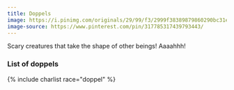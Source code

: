 ```yaml
---
title: Doppels
image: https://i.pinimg.com/originals/29/99/f3/2999f38389879860290bc31e81019f2d.jpg
image-source: https://www.pinterest.com/pin/317785317439793443/
---
```


Scary creatures that take the shape of other beings! Aaaahhh!

### List of doppels

{% include charlist race="doppel" %}
